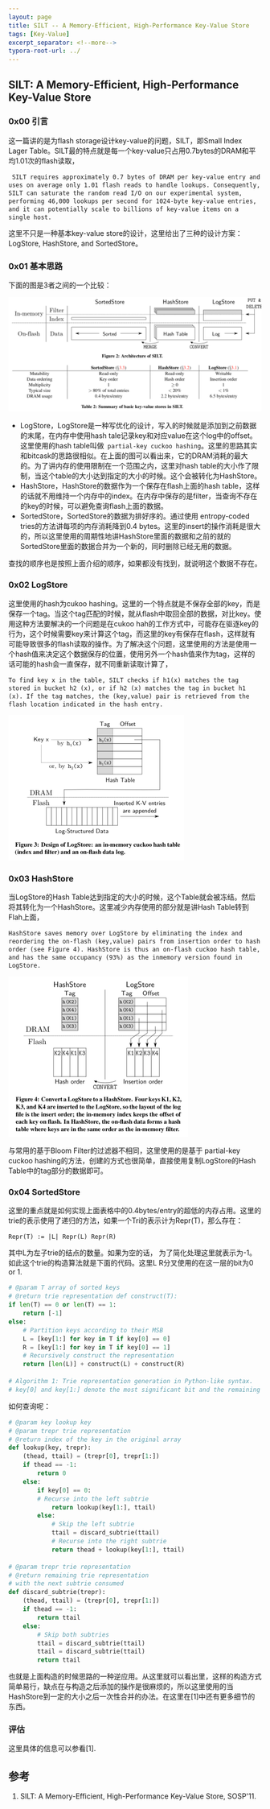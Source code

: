 ```yaml
---
layout: page
title: SILT -- A Memory-Efficient, High-Performance Key-Value Store
tags: [Key-Value]
excerpt_separator: <!--more-->
typora-root-url: ../
---
```


## SILT: A Memory-Efficient, High-Performance Key-Value Store 

### 0x00 引言

  这一篇讲的是为flash storage设计key-value的问题，SILT，即Small Index Lager Table。SILT最的特点就是每一个key-value只占用0.7bytes的DRAM和平均1.01次的flash读取，

```
 SILT requires approximately 0.7 bytes of DRAM per key-value entry and uses on average only 1.01 flash reads to handle lookups. Consequently, SILT can saturate the random read I/O on our experimental system, performing 46,000 lookups per second for 1024-byte key-value entries, and it can potentially scale to billions of key-value items on a single host.
```

这里不只是一种基本key-value store的设计，这里给出了三种的设计方案：LogStore, HashStore, and SortedStore。

### 0x01 基本思路

下面的图是3者之间的一个比较：

<img src="/assets/img/silt-arch.png" alt="silt-arch" style="zoom:50%;" />



* LogStore，LogStore是一种写优化的设计，写入的时候就是添加到之前数据的末尾，在内存中使用hash tale记录key和对应value在这个log中的offset。这里使用的hash table叫做` partial-key cuckoo hashing`。这里的思路其实和bitcask的思路很相似。在上面的图可以看出来，它的DRAM消耗的最大的。为了讲内存的使用限制在一个范围之内，这里对hash table的大小作了限制，当这个table的大小达到指定的大小的时候。这个会被转化为HashStore。
* HashStore，HashStore的数据作为一个保存在flash上面的hash table，这样的话就不用维持一个内存中的index。在内存中保存的是filter，当查询不存在的key的时候，可以避免查询flash上面的数据。
* SortedStore，SortedStore的数据为排好序的。通过使用 entropy-coded tries的方法讲每项的内存消耗降到0.4 bytes。这里的insert的操作消耗是很大的，所以这里使用的周期性地讲HashStore里面的数据和之前的就的SortedStore里面的数据合并为一个新的，同时删除已经无用的数据。

查找的顺序也是按照上面介绍的顺序，如果都没有找到，就说明这个数据不存在。

### 0x02 LogStore

  这里使用的hash为cukoo hashing。这里的一个特点就是不保存全部的key，而是保存一个tag。当这个tag匹配的时候，就从flash中取回全部的数据，对比key。使用这种方法要解决的一个问题是在cukoo hah的工作方式中，可能存在驱逐key的行为，这个时候需要key来计算这个tag，而这里的key有保存在flash，这样就有可能导致很多的flash读取的操作。为了解决这个问题，这里使用的方法是使用一个hash值来决定这个数据保存的位置，使用另外一个hash值来作为tag，这样的话可能的hash会一直保存，就不同重新读取计算了，

```
To find key x in the table, SILT checks if h1(x) matches the tag stored in bucket h2 (x), or if h2 (x) matches the tag in bucket h1 (x). If the tag matches, the (key,value) pair is retrieved from the flash location indicated in the hash entry.
```

<img src="/assets/img/silt-log-store.png" alt="silt-log-store" style="zoom:50%;" /> 

### 0x03 HashStore

  当LogStore的Hash Table达到指定的大小的时候，这个Table就会被冻结。然后将其转化为一个HashStore。这里减少内存使用的部分就是讲Hash Table转到Flah上面，

```
HashStore saves memory over LogStore by eliminating the index and reordering the on-flash (key,value) pairs from insertion order to hash order (see Figure 4). HashStore is thus an on-flash cuckoo hash table, and has the same occupancy (93%) as the inmemory version found in LogStore.
```



<img src="/assets/img/silt-log-hash-convertion.png" alt="silt-log-hash-convertion" style="zoom:50%;" />

  与常用的基于Bloom Filter的过滤器不相同，这里使用的是基于 partial-key cuckoo hashing的方法，创建的方式也很简单，直接使用复制LogStore的Hash Table中的tag部分的数据即可。

### 0x04 SortedStore

  这里的重点就是如何实现上面表格中的0.4bytes/entry的超低的内存占用。这里的trie的表示使用了递归的方法，如果一个Tri的表示计为Repr(T)，那么存在：

```
Repr(T) := |L| Repr(L) Repr(R)
```

其中L为左子trie的结点的数量。如果为空的话， 为了简化处理这里就表示为-1。如此这个trie的构造算法就是下面的代码。这里L R分叉使用的在这一层的bit为0 or 1.

```python
# @param T array of sorted keys 
# @return trie representation def construct(T):
if len(T) == 0 or len(T) == 1: 
    return [-1]
else:
    # Partition keys according to their MSB
    L = [key[1:] for key in T if key[0] == 0]
    R = [key[1:] for key in T if key[0] == 1]
    # Recursively construct the representation 
    return [len(L)] + construct(L) + construct(R)

# Algorithm 1: Trie representation generation in Python-like syntax. 
# key[0] and key[1:] denote the most significant bit and the remaining bits of key, respectively.
```

如何查询呢：

```python
# @param key lookup key
# @param trepr trie representation
# @return index of the key in the original array
def lookup(key, trepr):
    (thead, ttail) = (trepr[0], trepr[1:]) 
    if thead == -1:
        return 0
    else:
        if key[0] == 0:
        # Recurse into the left subtrie 
            return lookup(key[1:], ttail)
        else:
        	# Skip the left subtrie
            ttail = discard_subtrie(ttail)
        	# Recurse into the right subtrie 
        	return thead + lookup(key[1:], ttail)

# @param trepr trie representation
# @return remaining trie representation 
# with the next subtrie consumed 
def discard_subtrie(trepr):
    (thead, ttail) = (trepr[0], trepr[1:]) 
    if thead == -1:
        return ttail 
    else:
    	# Skip both subtries
    	ttail = discard_subtrie(ttail) 
    	ttail = discard_subtrie(ttail) 
    	return ttail
```

也就是上面构造的时候思路的一种逆应用。从这里就可以看出里，这样的构造方式简单易行，缺点在与构造之后添加的操作是很麻烦的，所以这里使用的当HashStore到一定的大小之后一次性合并的办法。在这里在[1]中还有更多细节的东西。

### 评估

  这里具体的信息可以参看[1].

## 参考

1. SILT: A Memory-Efficient, High-Performance Key-Value Store, SOSP'11.